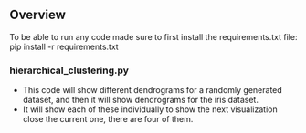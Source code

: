 ## Overview

To be able to run any code made sure to first install the requirements.txt file: pip install -r requirements.txt

### hierarchical_clustering.py

- This code will show different dendrograms for a randomly generated dataset, and then it will show dendrograms for the iris dataset.
- It will show each of these individually to show the next visualization close the current one, there are four of them. 